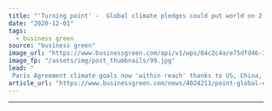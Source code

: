 ```yaml
---
title: "'Turning point' -  Global climate pledges could put world on 2.1C warming pathway, analysis suggests"
date: "2020-12-01"
tags: 
  - business green
source: "business green"
image_url: "https://www.businessgreen.com/api/v1/wps/64c2c4a/e75dfd46-1b37-4f14-93dd-20672d557603/5/iw-climate-change-renewable-017-185x114.jpg"
image_fp: "/assets/img/post_thumbnails/99.jpg"
lead: "
 Paris Agreement climate goals now 'within reach' thanks to US, China, Japan, and South Korea joining net zero club, Climate Action Tracker estimates ..."
article_url: "https://www.businessgreen.com/news/4024211/point-global-climate-pledges-world-1c-warming-pathway-analysis-suggests"
---
```


---
